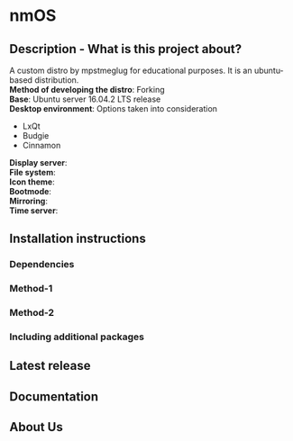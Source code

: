 # nmOS

## Description - What is this project about?
A custom distro by mpstmeglug for educational purposes. It is an ubuntu-based distribution.  
**Method of developing the distro**: Forking  
**Base**: Ubuntu server 16.04.2 LTS release  
**Desktop environment**: Options taken into consideration  
* LxQt
* Budgie
* Cinnamon  
  
**Display server**:  
**File system**:  
**Icon theme**:  
**Bootmode**:  
**Mirroring**:  
**Time server**:  


## Installation instructions
### Dependencies
### Method-1
### Method-2
### Including additional packages

## Latest release

## Documentation

## About Us
